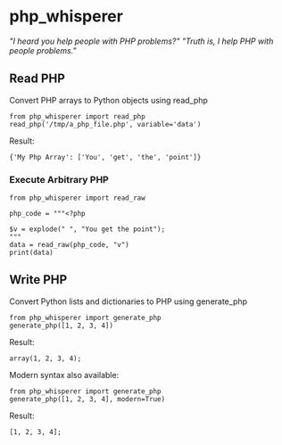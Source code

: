 # php_whisperer
*"I heard you help people with PHP problems?" "Truth is, I help PHP with people problems."*

## Read PHP
Convert PHP arrays to Python objects using read_php

```
from php_whisperer import read_php
read_php('/tmp/a_php_file.php', variable='data')
```
Result:
```
{'My Php Array': ['You', 'get', 'the', 'point']}
```
### Execute Arbitrary PHP
```
from php_whisperer import read_raw

php_code = """<?php

$v = explode(" ", "You get the point");
"""
data = read_raw(php_code, "v")
print(data)
```
## Write PHP
Convert Python lists and dictionaries to PHP using generate_php

```
from php_whisperer import generate_php
generate_php([1, 2, 3, 4])
```
Result:
```
array(1, 2, 3, 4);
```
Modern syntax also available:
```
from php_whisperer import generate_php
generate_php([1, 2, 3, 4], modern=True)
```
Result:
```
[1, 2, 3, 4];
```
